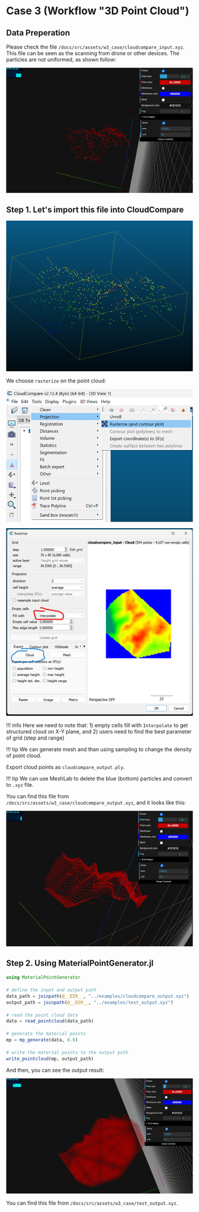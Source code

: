 # Case 3 (Workflow "3D Point Cloud")

## Data Preperation

Please check the file `/docs/src/assets/w3_case/cloudcompare_input.xyz`. This file can be seen as the scanning from drone or other devices. The particles are not uniformed, as shown follow:

![Figure1](../assets/w3_case/Figure1.png)

## Step 1. Let's import this file into CloudCompare

![Figure2](../assets/w3_case/Figure2.png)

We choose `rasterize` on the point cloud:

![Figure3](../assets/w3_case/Figure3.png)

![Figure4](../assets/w3_case/Figure4.png)

!!! info
    Here we need to note that: 1) empty cells fill with `Interpolate` to get structured cloud on X-Y plane, and 2) users need to find the best parameter of grid (step and range)

!!! tip
    We can generate mesh and than using sampling to change the density of point cloud. 

Export cloud points as `cloudcompare_output.ply`.

!!! tip
    We can use MeshLab to delete the blue (bottom) particles and convert to `.xyz` file.

You can find this file from `/docs/src/assets/w3_case/cloudcompare_output.xyz`,
and it looks like this:

![Figure5](../assets/w3_case/Figure5.png)

## Step 2. Using MaterialPointGenerator.jl

```julia
using MaterialPointGenerator

# define the input and output path
data_path = joinpath(@__DIR__, "../examples/cloudcompare_output.xyz")
output_path = joinpath(@__DIR__, "../examples/test_output.xyz")

# read the point cloud data
data = read_pointcloud(data_path)

# generate the material points
mp = mp_generate(data, 0.0)

# write the material points to the output path
write_pointcloud(mp, output_path)
```

And then, you can see the output result:

![Figure6](../assets/w3_case/Figure6.png)

You can find this file from `/docs/src/assets/w3_case/test_output.xyz`.